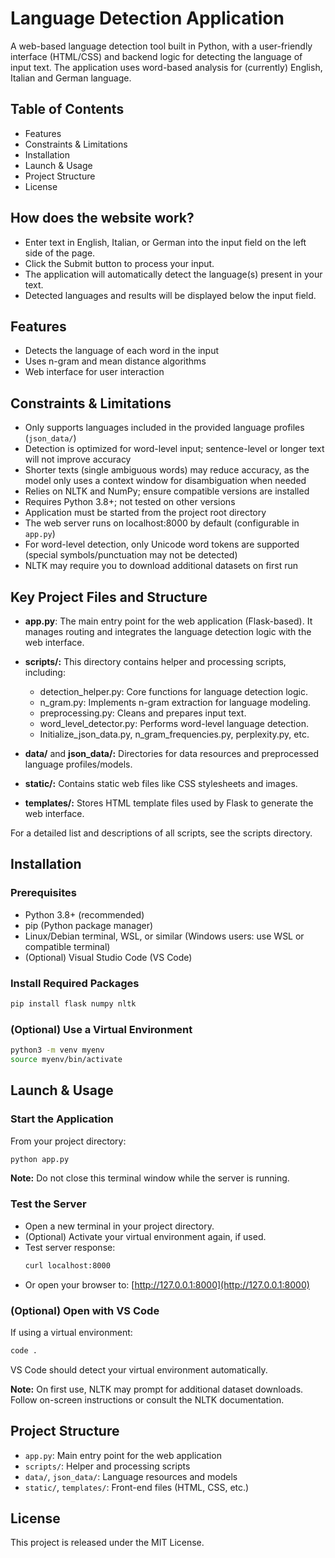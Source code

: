 # Language Detection Application

A web-based language detection tool built in Python, with a user-friendly interface (HTML/CSS) and backend logic for detecting the language of input text. The application uses word-based analysis for (currently) English, Italian and German language.

## Table of Contents

- Features
- Constraints & Limitations
- Installation
- Launch & Usage
- Project Structure
- License

## How does the website work?

- Enter text in English, Italian, or German into the input field on the left side of the page.
- Click the Submit button to process your input.
- The application will automatically detect the language(s) present in your text.
- Detected languages and results will be displayed below the input field.

## Features

- Detects the language of each word in the input
- Uses n-gram and mean distance algorithms
- Web interface for user interaction

## Constraints & Limitations

- Only supports languages included in the provided language profiles (`json_data/`)
- Detection is optimized for word-level input; sentence-level or longer text will not improve accuracy
- Shorter texts (single ambiguous words) may reduce accuracy, as the model only uses a context window for disambiguation when needed
- Relies on NLTK and NumPy; ensure compatible versions are installed
- Requires Python 3.8+; not tested on other versions
- Application must be started from the project root directory
- The web server runs on localhost:8000 by default (configurable in `app.py`)
- For word-level detection, only Unicode word tokens are supported (special symbols/punctuation may not be detected)
- NLTK may require you to download additional datasets on first run

## Key Project Files and Structure

- **app.py**: The main entry point for the web application (Flask-based). It manages routing and integrates the language detection logic with the web interface.

- **scripts/:**
  This directory contains helper and processing scripts, including:
   - detection_helper.py: Core functions for language detection logic.
   - n_gram.py: Implements n-gram extraction for language modeling.
   - preprocessing.py: Cleans and prepares input text.
   - word_level_detector.py: Performs word-level language detection.
   - Initialize_json_data.py, n_gram_frequencies.py, perplexity.py, etc.

- **data/** and **json_data/:** Directories for data resources and preprocessed language profiles/models.

- **static/:** Contains static web files like CSS stylesheets and images.

- **templates/:**
  Stores HTML template files used by Flask to generate the web interface.

For a detailed list and descriptions of all scripts, see the scripts directory.

## Installation

### Prerequisites

- Python 3.8+ (recommended)
- pip (Python package manager)
- Linux/Debian terminal, WSL, or similar (Windows users: use WSL or compatible terminal)
- (Optional) Visual Studio Code (VS Code)

### Install Required Packages

```bash
pip install flask numpy nltk
```

### (Optional) Use a Virtual Environment

```bash
python3 -m venv myenv
source myenv/bin/activate
```

## Launch & Usage

### Start the Application

From your project directory:

```bash
python app.py
```

**Note:** Do not close this terminal window while the server is running.

### Test the Server

- Open a new terminal in your project directory.
- (Optional) Activate your virtual environment again, if used.
- Test server response:
  ```bash
  curl localhost:8000
  ```
- Or open your browser to: [http://127.0.0.1:8000](http://127.0.0.1:8000)

### (Optional) Open with VS Code

If using a virtual environment:
```bash
code .
```

VS Code should detect your virtual environment automatically.

**Note:** On first use, NLTK may prompt for additional dataset downloads. Follow on-screen instructions or consult the NLTK documentation.

## Project Structure

- `app.py`: Main entry point for the web application
- `scripts/`: Helper and processing scripts
- `data/`, `json_data/`: Language resources and models
- `static/`, `templates/`: Front-end files (HTML, CSS, etc.)

## License

This project is released under the MIT License.
